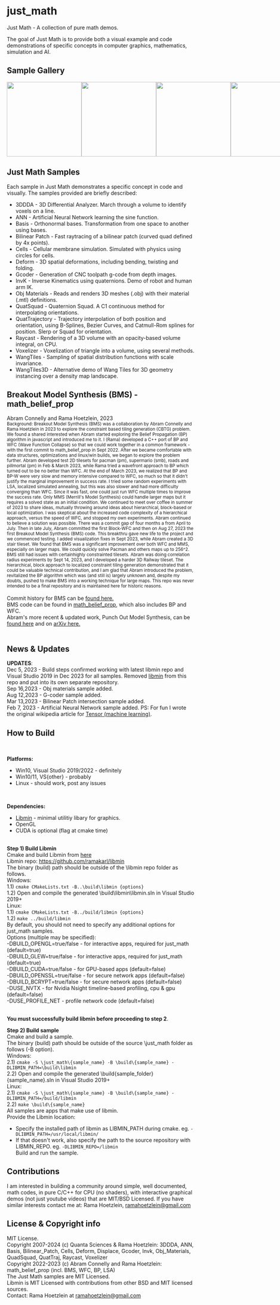 # just_math

Just Math - A collection of pure math demos.

The goal of Just Math is to provide both a visual example and code demonstrations of specific concepts in computer graphics, mathematics, simulation and AI. 

## Sample Gallery

<div style="display:flex">
<img src="https://github.com/ramakarl/just_math/blob/main/gallery/img_3ddda.JPG" width="200">
<img src="https://github.com/ramakarl/just_math/blob/main/gallery/img_basis.JPG" width="200">
<img src="https://github.com/ramakarl/just_math/blob/main/gallery/img_bp.jpg" width="200">
<img src="https://github.com/ramakarl/just_math/blob/main/gallery/img_cells.jpg" width="200">
<img src="https://github.com/ramakarl/just_math/blob/main/gallery/img_deform.jpg" width="200">
<img src="https://github.com/ramakarl/just_math/blob/main/gallery/img_invk.jpg" width="200">
<img src="https://github.com/ramakarl/just_math/blob/main/gallery/img_quatsquad.jpg" width="200">
<img src="https://github.com/ramakarl/just_math/blob/main/gallery/img_raycast.jpg" width="200">
<img src="https://github.com/ramakarl/just_math/blob/main/gallery/img_trajectories.jpg" width="200">
<img src="https://github.com/ramakarl/just_math/blob/main/gallery/img_wangtiles.jpg" width="200">
<img src="https://github.com/ramakarl/just_math/blob/main/gallery/img_wangtiles3d.jpg" width="200">
</div>

## Just Math Samples

Each sample in Just Math demonstrates a specific concept in code and visually.
The samples provided are briefly described:
- 3DDDA - 3D Differential Analyzer. March through a volume to identify voxels on a line.
- ANN - Artificial Neural Network learning the sine function.
- Basis - Orthonormal bases. Transformation from one space to another using bases.
- Bilinear Patch - Fast raytracing of a bilinear patch (curved quad defined by 4x points).
- Cells - Cellular membrane simulation. Simulated with physics using circles for cells.
- Deform - 3D spatial deformations, including bending, twisting and folding.
- Gcoder - Generation of CNC toolpath g-code from depth images.
- InvK - Inverse Kinematics using quaternions. Demo of robot and human arm IK.
- Obj Materials - Reads and renders 3D meshes (.obj) with their material (.mtl) definitions.
- QuatSquad - Quaternion Squad. A C1 continuous method for interpolating orientations.
- QuatTrajectory - Trajectory interpolation of both position and orientation,
using B-Splines, Bezier Curves, and Catmull-Rom splines for position. Slerp or Squad for orientation.
- Raycast - Rendering of a 3D volume with an opacity-based volume integral, on CPU.
- Voxelizer - Voxelization of triangle into a volume, using several methods.
- WangTiles - Sampling of spatial distribution functions with scale invariance.
- WangTiles3D - Alternative demo of Wang Tiles for 3D geometry instancing over a density map landscape.

## Breakout Model Synthesis (BMS) - math_belief_prop
Abram Connelly and Rama Hoetzlein, 2023<br>
<sub>Background: Breakout Model Synthesis (BMS) was a collaboration by Abram Connelly and Rama Hoetzlein in 2023 to explore the constraint based tiling generation (CBTG) problem. We found a shared interested when Abram started exploring the Belief Propagation (BP) algorithm in javascript and introduced me to it. I (Rama) developed a C++ port of BP and WFC (Wave Function Collapse) so that we could work together in a common framework - with the first commit to math_belief_prop in Sept 2022. After we became comfortable with data structures, optimizations and linux/win builds, we began to explore the problem further. Abram developed test 2D tilesets for pacman (pm), supermario (smb), roads and pillmortal (pm) in Feb & March 2023, while Rama tried a wavefront approach to BP which turned out to be no better than WFC. At the end of March 2023, we realized that BP and BP-W were very slow and memory intensive compared to WFC, so much so that it didn't justify the marginal improvement in success rate. I tried some random experiments with LSA, localized simulated annealing, but this was also slower and had more difficulty converging than WFC.	Since it was fast, one could just run WFC multiple times to improve the success rate. Only MMS (Merrill's Model Synthesis) could handle larger maps but it requires a solved state as an initial condition. We continued to meet over coffee in summer of 2023 to share ideas, mutually throwing around ideas about hierarchical, block-based or local optimization. I was skeptical about the increased code complexity of a hierarchical approach, versus the speed of WFC, and stopped my own experiments. Abram continued to believe a solution was possible. There was a commit gap of four months a from April to July. Then in late July, Abram committed the first Block-WFC and then on Aug 27, 2023 the first Breakout Model Synthesis (BMS) code. This breakthru gave new	life to the project and we commenced testing. I added visualization fixes in Sept 2023, while Abram created a 3D stair tileset. We found that BMS was a significant improvement	over both WFC and MMS, especially on larger maps. We could quickly solve Pacman and others maps up to 256^2. BMS still had issues with certainhighly constrainted tilesets. Abram was doing correlation radius experiments by Sept 14, 2023, and I developed a harder 3D Railway tileset. The hierarchical, block approach to localized constraint tiling generation demonstrated that it could be valuable technical contribution, and I am glad that Abram introduced the problem, revitalized the BP algorithm	which was (and still is) largely unknown and, despite my doubts, pushed to make BMS into a working technique for large maps. This repo was never intended to be a final repository and is maintained here for historic reasons.</sub>
<br><br>
Commit history for BMS can be <a href="https://github.com/ramakarl/just_math/commits/main/math_belief_prop">found here.</a><br>
BMS code can be found in <a href="https://github.com/ramakarl/just_math/tree/main/math_belief_prop">math_belief_prop</a>, which also includes BP and WFC.<br>
Abram's more recent & updated work, Punch Out Model Synthesis, can be <a href="https://zzyzek.github.io/PunchOutModelSynthesisPaper">found here</a> and on <a href="https://arxiv.org/abs/2501.14786">arXiv here.</a><br><br>

## News & Updates

**UPDATES**: <br>
Dec 5, 2023 - Build steps confirmed working with latest libmin repo and Visual Studio 2019 in Dec 2023 for all samples. Removed <a href="https://github.com/ramakarl/libmin">libmin</a> from this repo and put into its own separate repository.<br>
Sep 16,2023 - Obj materials sample added.<br>
Aug 12,2023 - G-coder sample added.<br>
Mar 13,2023 - Bilinear Patch intersection sample added.<br>
Feb 7, 2023 - Artificial Neural Network sample added. PS: For fun I wrote the original wikipedia article for <a href="https://en.wikipedia.org/wiki/Tensor_(machine_learning)">Tensor (machine learning)</a>.<br>

## How to Build
<br>

**Platforms:**
- Win10, Visual Studio 2019/2022 - definitely<br>
- Win10/11, VS{other} - probably<br>
- Linux - should work, post any issues<br>
<br>

**Dependencies:**
- <a href="https://github.com/ramakarl/libmin">Libmin</a> - minimal utilitiy libary for graphics.<br>
- OpenGL <br>
- CUDA is optional (flag at cmake time)<br><br>

**Step 1) Build Libmin** <br>
Cmake and build Libmin from <a href="https://github.com/ramakarl/libmin">here</a> <br>
Libmin repo: <a href="https://github.com/ramakarl/libmin">https://github.com/ramakarl/libmin</a><br>
The binary (build) path should be outside of the \libmin repo folder as follows.<br>
Windows: <br>
1.1) `cmake CMakeLists.txt -B..\build\libmin {options}`<br>
1.2) Open and compile the generated \build\libmin\libmin.sln in Visual Studio 2019+<br>
Linux: <br>
1.1) `cmake CMakeLists.txt -B../build/libmin {options}`<br>
1.2) `make ../build/libmin`<br>
By default, you should not need to specify any additional options for just_math samples.<br>
Options (multiple may be specified):<br>
-DBUILD_OPENGL=true/false - for interactive apps, required for just_math (default=true)<br>
-DBUILD_GLEW=true/false - for interactive apps, required for just_math (default=true)<br>
-DBUILD_CUDA=true/false - for GPU-based apps (default=false)<Br>
-DBUILD_OPENSSL=true/false - for secure network apps (default=false)<br>
-DBUILD_BCRYPT=true/false - for secure network apps (default=false)<br>
-DUSE_NVTX - for Nvidia Nsight timeline-based profiling, cpu & gpu (default=false)<br>
-DUSE_PROFILE_NET - profile network code (default=false)<br><br>

**You must successfully build libmin before proceeding to step 2**.<br>

**Step 2) Build sample**<br>
Cmake and build a sample.<br>
The binary (build) path should be outside of the source \just_math folder as follows (-B option).<br>
Windows: <br>
2.1) `cmake -S \just_math\{sample_name} -B \build\{sample_name} -DLIBMIN_PATH=\build\libmin`<br>
2.2) Open and compile the generated \build\{sample_folder}\{sample_name}.sln in Visual Studio 2019+<br>
Linux: <br>
2.1) `cmake -S \just_math\{sample_name} -B \build\{sample_name} -DLIBMIN_PATH=/build/libmin`<br>
2.2) `make \build\{sample_name}`<br>
All samples are apps that make use of libmin.<br>
Provide the Libmin location:<br>
- Specify the installed path of libmin as LIBMIN_PATH during cmake. eg. `-DLIBMIN_PATH=/usr/local/libmin/`<br>
- If that doesn't work, also specify the path to the source repository with LIBMIN_REPO. eg. `-DLIBMIN_REPO=/libmin`<br>
Build and run the sample.<br>

## Contributions
I am interested in building a community around simple, well documented, math codes, in pure C/C++ for CPU (no shaders), with interactive graphical demos (not just youtube videos) that are MIT/BSD Licensed. If you have similar interests contact me at: Rama Hoetzlein, ramahoetzlein@gmail.com

## License & Copyright info
MIT License.<br>
Copyright 2007-2024 (c) Quanta Sciences & Rama Hoetzlein: 3DDDA, ANN, Basis, Bilinear_Patch, Cells, Deform, Displace, Gcoder, Invk, Obj_Materials, QuadSquad, QuatTraj, Raycast, Voxelizer<br>
Copyright 2022-2023 (c) Abram Connelly and Rama Hoetzlein: math_belief_prop (incl. BMS, WFC, BP, LSA)<br>
The Just Math samples are MIT Licensed.<br>
Libmin is MIT Licensed with contributions from other BSD and MIT licensed sources.<br>
Contact: Rama Hoetzlein at ramahoetzlein@gmail.com



